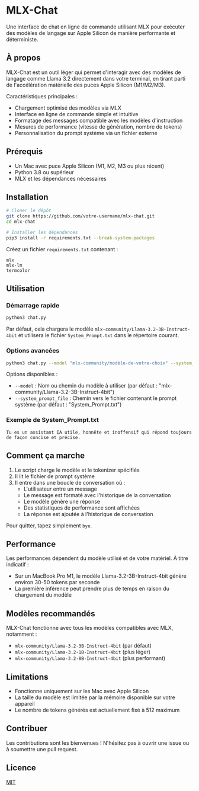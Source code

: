 # MLX-Chat

Une interface de chat en ligne de commande utilisant MLX pour exécuter des modèles de langage sur Apple Silicon de manière performante et déterministe.

## À propos

MLX-Chat est un outil léger qui permet d'interagir avec des modèles de langage comme Llama 3.2 directement dans votre terminal, en tirant parti de l'accélération matérielle des puces Apple Silicon (M1/M2/M3).

Caractéristiques principales :
- Chargement optimisé des modèles via MLX
- Interface en ligne de commande simple et intuitive
- Formatage des messages compatible avec les modèles d'instruction
- Mesures de performance (vitesse de génération, nombre de tokens)
- Personnalisation du prompt système via un fichier externe

## Prérequis

- Un Mac avec puce Apple Silicon (M1, M2, M3 ou plus récent)
- Python 3.8 ou supérieur
- MLX et les dépendances nécessaires

## Installation

```bash
# Cloner le dépôt
git clone https://github.com/votre-username/mlx-chat.git
cd mlx-chat

# Installer les dépendances
pip3 install -r requirements.txt --break-system-packages
```

Créez un fichier `requirements.txt` contenant :

```
mlx
mlx-lm
termcolor
```

## Utilisation

### Démarrage rapide

```bash
python3 chat.py
```

Par défaut, cela chargera le modèle `mlx-community/Llama-3.2-3B-Instruct-4bit` et utilisera le fichier `System_Prompt.txt` dans le répertoire courant.

### Options avancées

```bash
python3 chat.py --model "mlx-community/modèle-de-votre-choix" --system_prompt_file "chemin/vers/votre/prompt.txt"
```

Options disponibles :
- `--model` : Nom ou chemin du modèle à utiliser (par défaut : "mlx-community/Llama-3.2-3B-Instruct-4bit")
- `--system_prompt_file` : Chemin vers le fichier contenant le prompt système (par défaut : "System_Prompt.txt")

### Exemple de System_Prompt.txt

```
Tu es un assistant IA utile, honnête et inoffensif qui répond toujours de façon concise et précise.
```

## Comment ça marche

1. Le script charge le modèle et le tokenizer spécifiés
2. Il lit le fichier de prompt système
3. Il entre dans une boucle de conversation où :
   - L'utilisateur entre un message
   - Le message est formaté avec l'historique de la conversation
   - Le modèle génère une réponse
   - Des statistiques de performance sont affichées
   - La réponse est ajoutée à l'historique de conversation

Pour quitter, tapez simplement `bye`.

## Performance

Les performances dépendent du modèle utilisé et de votre matériel. À titre indicatif :

- Sur un MacBook Pro M1, le modèle Llama-3.2-3B-Instruct-4bit génère environ 30-50 tokens par seconde
- La première inférence peut prendre plus de temps en raison du chargement du modèle

## Modèles recommandés

MLX-Chat fonctionne avec tous les modèles compatibles avec MLX, notamment :

- `mlx-community/Llama-3.2-3B-Instruct-4bit` (par défaut)
- `mlx-community/Llama-3.2-1B-Instruct-4bit` (plus léger)
- `mlx-community/Llama-3.2-8B-Instruct-4bit` (plus performant)

## Limitations

- Fonctionne uniquement sur les Mac avec Apple Silicon
- La taille du modèle est limitée par la mémoire disponible sur votre appareil
- Le nombre de tokens générés est actuellement fixé à 512 maximum

## Contribuer

Les contributions sont les bienvenues ! N'hésitez pas à ouvrir une issue ou à soumettre une pull request.

## Licence

[MIT](LICENSE)
